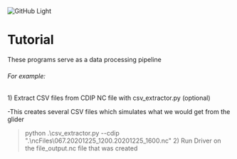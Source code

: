 ![GitHub Light](https://github.com/github-light.png#gh-dark-mode-only)
# Tutorial

These programs serve as a data processing pipeline</b>
###### For example:</b>
</t>1) Extract CSV files from CDIP NC file with csv_extractor.py (optional)</b>

</t></t>-This creates several CSV files which simulates what we would get from the glider</b>
> python .\csv_extractor.py --cdip ".\ncFiles\067.20201225_1200.20201225_1600.nc"
</t>2) Run Driver on the file_output.nc file that was created</b>